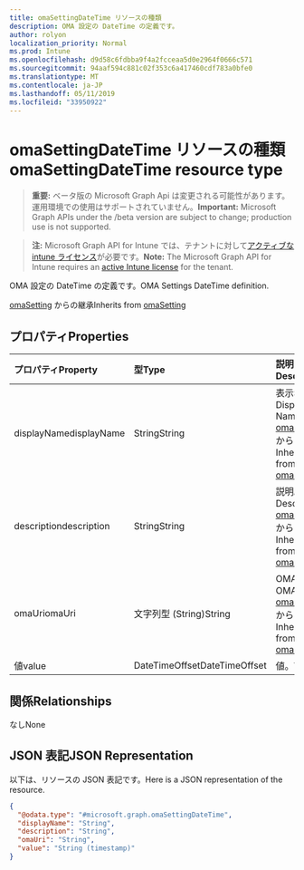 ```yaml
---
title: omaSettingDateTime リソースの種類
description: OMA 設定の DateTime の定義です。
author: rolyon
localization_priority: Normal
ms.prod: Intune
ms.openlocfilehash: d9d58c6fdbba9f4a2fcceaa5d0e2964f0666c571
ms.sourcegitcommit: 94aaf594c881c02f353c6a417460cdf783a0bfe0
ms.translationtype: MT
ms.contentlocale: ja-JP
ms.lasthandoff: 05/11/2019
ms.locfileid: "33950922"
---
```

# <a name="omasettingdatetime-resource-type"></a><span data-ttu-id="09a91-103">omaSettingDateTime リソースの種類</span><span class="sxs-lookup"><span data-stu-id="09a91-103">omaSettingDateTime resource type</span></span>

> <span data-ttu-id="09a91-104">**重要:** ベータ版の Microsoft Graph Api は変更される可能性があります。運用環境での使用はサポートされていません。</span><span class="sxs-lookup"><span data-stu-id="09a91-104">**Important:** Microsoft Graph APIs under the /beta version are subject to change; production use is not supported.</span></span>

> <span data-ttu-id="09a91-105">**注:** Microsoft Graph API for Intune では、テナントに対して[アクティブな intune ライセンス](https://go.microsoft.com/fwlink/?linkid=839381)が必要です。</span><span class="sxs-lookup"><span data-stu-id="09a91-105">**Note:** The Microsoft Graph API for Intune requires an [active Intune license](https://go.microsoft.com/fwlink/?linkid=839381) for the tenant.</span></span>

<span data-ttu-id="09a91-106">OMA 設定の DateTime の定義です。</span><span class="sxs-lookup"><span data-stu-id="09a91-106">OMA Settings DateTime definition.</span></span>


<span data-ttu-id="09a91-107">[omaSetting](../resources/intune-deviceconfig-omasetting.md) からの継承</span><span class="sxs-lookup"><span data-stu-id="09a91-107">Inherits from [omaSetting](../resources/intune-deviceconfig-omasetting.md)</span></span>

## <a name="properties"></a><span data-ttu-id="09a91-108">プロパティ</span><span class="sxs-lookup"><span data-stu-id="09a91-108">Properties</span></span>
|<span data-ttu-id="09a91-109">プロパティ</span><span class="sxs-lookup"><span data-stu-id="09a91-109">Property</span></span>|<span data-ttu-id="09a91-110">型</span><span class="sxs-lookup"><span data-stu-id="09a91-110">Type</span></span>|<span data-ttu-id="09a91-111">説明</span><span class="sxs-lookup"><span data-stu-id="09a91-111">Description</span></span>|
|:---|:---|:---|
|<span data-ttu-id="09a91-112">displayName</span><span class="sxs-lookup"><span data-stu-id="09a91-112">displayName</span></span>|<span data-ttu-id="09a91-113">String</span><span class="sxs-lookup"><span data-stu-id="09a91-113">String</span></span>|<span data-ttu-id="09a91-114">表示名。</span><span class="sxs-lookup"><span data-stu-id="09a91-114">Display Name.</span></span> <span data-ttu-id="09a91-115">[omaSetting](../resources/intune-deviceconfig-omasetting.md) からの継承</span><span class="sxs-lookup"><span data-stu-id="09a91-115">Inherited from [omaSetting](../resources/intune-deviceconfig-omasetting.md)</span></span>|
|<span data-ttu-id="09a91-116">description</span><span class="sxs-lookup"><span data-stu-id="09a91-116">description</span></span>|<span data-ttu-id="09a91-117">String</span><span class="sxs-lookup"><span data-stu-id="09a91-117">String</span></span>|<span data-ttu-id="09a91-118">説明。</span><span class="sxs-lookup"><span data-stu-id="09a91-118">Description.</span></span> <span data-ttu-id="09a91-119">[omaSetting](../resources/intune-deviceconfig-omasetting.md) からの継承</span><span class="sxs-lookup"><span data-stu-id="09a91-119">Inherited from [omaSetting](../resources/intune-deviceconfig-omasetting.md)</span></span>|
|<span data-ttu-id="09a91-120">omaUri</span><span class="sxs-lookup"><span data-stu-id="09a91-120">omaUri</span></span>|<span data-ttu-id="09a91-121">文字列型 (String)</span><span class="sxs-lookup"><span data-stu-id="09a91-121">String</span></span>|<span data-ttu-id="09a91-122">OMA。</span><span class="sxs-lookup"><span data-stu-id="09a91-122">OMA.</span></span> <span data-ttu-id="09a91-123">[omaSetting](../resources/intune-deviceconfig-omasetting.md) からの継承</span><span class="sxs-lookup"><span data-stu-id="09a91-123">Inherited from [omaSetting](../resources/intune-deviceconfig-omasetting.md)</span></span>|
|<span data-ttu-id="09a91-124">値</span><span class="sxs-lookup"><span data-stu-id="09a91-124">value</span></span>|<span data-ttu-id="09a91-125">DateTimeOffset</span><span class="sxs-lookup"><span data-stu-id="09a91-125">DateTimeOffset</span></span>|<span data-ttu-id="09a91-126">値。</span><span class="sxs-lookup"><span data-stu-id="09a91-126">Value.</span></span>|

## <a name="relationships"></a><span data-ttu-id="09a91-127">関係</span><span class="sxs-lookup"><span data-stu-id="09a91-127">Relationships</span></span>
<span data-ttu-id="09a91-128">なし</span><span class="sxs-lookup"><span data-stu-id="09a91-128">None</span></span>

## <a name="json-representation"></a><span data-ttu-id="09a91-129">JSON 表記</span><span class="sxs-lookup"><span data-stu-id="09a91-129">JSON Representation</span></span>
<span data-ttu-id="09a91-130">以下は、リソースの JSON 表記です。</span><span class="sxs-lookup"><span data-stu-id="09a91-130">Here is a JSON representation of the resource.</span></span>
<!-- {
  "blockType": "resource",
  "@odata.type": "microsoft.graph.omaSettingDateTime"
}
-->
``` json
{
  "@odata.type": "#microsoft.graph.omaSettingDateTime",
  "displayName": "String",
  "description": "String",
  "omaUri": "String",
  "value": "String (timestamp)"
}
```




